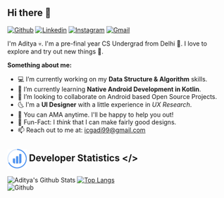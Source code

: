 ## Hi there 👋 
[![Github](https://img.shields.io/badge/-Github-000?style=flat&logo=Github&logoColor=white)](https://github.com/ydasc815)
[![Linkedin](https://img.shields.io/badge/-LinkedIn-blue?style=flat&logo=Linkedin&logoColor=white)](https://www.linkedin.com/in/ydasc815/)
[![Instagram](https://img.shields.io/badge/-Instagram-c13584?style=flat&labelColor=c13584&logo=instagram&logoColor=white)](https://www.instagram.com/this.is.adiii)
[![Gmail](https://img.shields.io/badge/-Gmail-c14438?style=flat&logo=Gmail&logoColor=white)](mailto:icgadi99@gmail.com)

I'm Aditya 💀. I'm a pre-final year CS Undergrad from Delhi 🐣. I love to explore and try out new things 🚀.

**Something about me:**
- 💻 I’m currently working on my **Data Structure & Algorithm** skills.
- 🌱 I’m currently learning **Native Android Development in Kotlin**.
- 👯 I’m looking to collaborate on Android based Open Source Projects.
- 🌜 I'm a **UI Designer** with a little experience in *UX Research*.
- 💬 You can AMA anytime. I'll be happy to help you out!
- 😬 Fun-Fact: I *think* that I can make fairly good designs.
- 📫 Reach out to me at: icgadi99@gmail.com

## <img height="44dp" src="https://github.com/ydasc815/ydasc815/blob/master/stats.svg" align="center"/> Developer Statistics </>

![Aditya's Github Stats](https://github-readme-stats.vercel.app/api?username=ydasc815&show_icons=true&theme=buefy&count_private="true"&hide_border=true&hide=issues,stars) [![Top Langs](https://github-readme-stats.vercel.app/api/top-langs/?username=ydasc815&layout=compact&theme=buefy&hide_border=true)](https://github.com/anuraghazra/github-readme-stats)
<img width="100%" height="228dp" align="right" alt="Github" src="https://raw.githubusercontent.com/onimur/.github/master/.resources/git-header.svg" />

